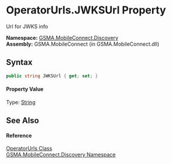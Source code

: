 OperatorUrls.JWKSUrl Property
=============================
Url for JWKS info

**Namespace:** [GSMA.MobileConnect.Discovery][1]  
**Assembly:** GSMA.MobileConnect (in GSMA.MobileConnect.dll)

Syntax
------

```csharp
public string JWKSUrl { get; set; }
```

#### Property Value
Type: [String][2]

See Also
--------

#### Reference
[OperatorUrls Class][3]  
[GSMA.MobileConnect.Discovery Namespace][1]  

[1]: ../README.md
[2]: http://msdn.microsoft.com/en-us/library/s1wwdcbf
[3]: README.md
[4]: ../../_icons/Help.png